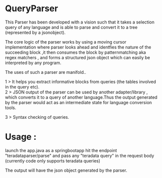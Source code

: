 # QueryParser


This Parser has been developed with a vision such that it takes a selection query of any language and is able to parse and convert it
to a tree (represented by a jsonobject).

The core logic of the parser works by using a moving cursor implementation where parser looks ahead and identfies the nature of the 
succeeding block ,it then consumes the block by patternmatching aka regex matchers , and forms a structured json object 
which can easily be interpreted by any program.

The uses of such a parser are manifold..

1 > It helps you extract informative blocks from queries (the tables involved in the query etc).  
2 > JSON output of the parser can be used by another adapter/library , which converts it to a query of another language.Thus the output generated by the parser would act as an intermediate state for language conversion tools.  

3 > Syntax checking of queries.

Usage :
========
launch the app.java as a springbootapp hit the endpoint "teradataparser/parse" and pass any "teradata query" in the request body (currently code only supports teradata queries)

The output will have the json object generated by the parser.
